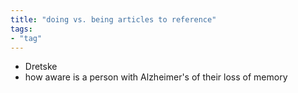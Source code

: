 ```yaml
---
title: "doing vs. being articles to reference"
tags:
- "tag"
---
```

- Dretske
- how aware is a person with Alzheimer's of their loss of memory
